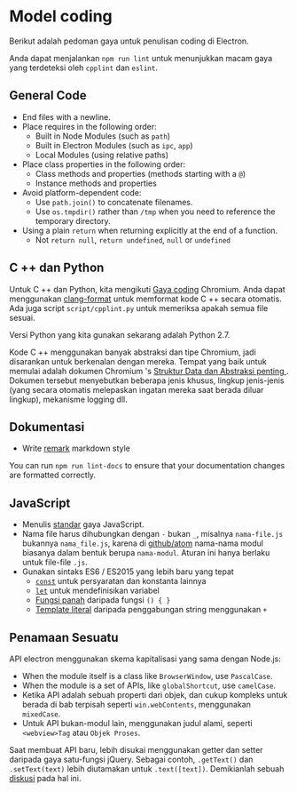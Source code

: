 # Model coding

Berikut adalah pedoman gaya untuk penulisan coding di Electron.

Anda dapat menjalankan `npm run lint` untuk menunjukkan macam gaya yang terdeteksi oleh `cpplint` dan `eslint`.

## General Code

* End files with a newline.
* Place requires in the following order: 
  * Built in Node Modules (such as `path`)
  * Built in Electron Modules (such as `ipc`, `app`)
  * Local Modules (using relative paths)
* Place class properties in the following order: 
  * Class methods and properties (methods starting with a `@`)
  * Instance methods and properties
* Avoid platform-dependent code: 
  * Use `path.join()` to concatenate filenames.
  * Use `os.tmpdir()` rather than `/tmp` when you need to reference the temporary directory.
* Using a plain `return` when returning explicitly at the end of a function. 
  * Not `return null`, `return undefined`, `null` or `undefined`

## C ++ dan Python

Untuk C ++ dan Python, kita mengikuti [Gaya coding](https://www.chromium.org/developers/coding-style) Chromium. Anda dapat menggunakan [clang-format](clang-format.md) untuk memformat kode C ++ secara otomatis. Ada juga script `script/cpplint.py` untuk memeriksa apakah semua file sesuai.

Versi Python yang kita gunakan sekarang adalah Python 2.7.

Kode C ++ menggunakan banyak abstraksi dan tipe Chromium, jadi disarankan untuk berkenalan dengan mereka. Tempat yang baik untuk memulai adalah dokumen Chromium 's [Struktur Data dan Abstraksi penting ](https://www.chromium.org/developers/coding-style/important-abstractions-and-data-structures). Dokumen tersebut menyebutkan beberapa jenis khusus, lingkup jenis-jenis (yang secara otomatis melepaskan ingatan mereka saat berada diluar lingkup), mekanisme logging dll.

## Dokumentasi

* Write [remark](https://github.com/remarkjs/remark) markdown style

You can run `npm run lint-docs` to ensure that your documentation changes are formatted correctly.

## JavaScript

* Menulis [standar](https://npm.im/standard) gaya JavaScript.
* Nama file harus dihubungkan dengan `-` bukan `_`, misalnya `nama-file.js` bukannya `nama_file.js`, karena di [github/atom](https://github.com/github/atom) nama-nama modul biasanya dalam bentuk berupa `nama-modul`. Aturan ini hanya berlaku untuk file-file `.js`.
* Gunakan sintaks ES6 / ES2015 yang lebih baru yang tepat 
  * [`const`](https://developer.mozilla.org/en-US/docs/Web/JavaScript/Reference/Statements/const) untuk persyaratan dan konstanta lainnya
  * [`let`](https://developer.mozilla.org/en-US/docs/Web/JavaScript/Reference/Statements/let) untuk mendefinisikan variabel
  * [Fungsi panah](https://developer.mozilla.org/en-US/docs/Web/JavaScript/Reference/Functions/Arrow_functions) daripada fungsi `() { } `
  * [Template literal](https://developer.mozilla.org/en-US/docs/Web/JavaScript/Reference/Template_literals) daripada penggabungan string menggunakan `+`

## Penamaan Sesuatu

API electron menggunakan skema kapitalisasi yang sama dengan Node.js:

* When the module itself is a class like `BrowserWindow`, use `PascalCase`.
* When the module is a set of APIs, like `globalShortcut`, use `camelCase`.
* Ketika API adalah sebuah properti dari objek, dan cukup kompleks untuk berada di bab terpisah seperti `win.webContents`, menggunakan `mixedCase`.
* Untuk API bukan-modul lain, menggunakan judul alami, seperti `<webview>Tag` atau `Objek Proses`.

Saat membuat API baru, lebih disukai menggunakan getter dan setter daripada gaya satu-fungsi jQuery. Sebagai contoh, `.getText()` dan `.setText(text)` lebih diutamakan untuk `.text([text])`. Demikianlah sebuah [diskusi](https://github.com/electron/electron/issues/46) pada hal ini.